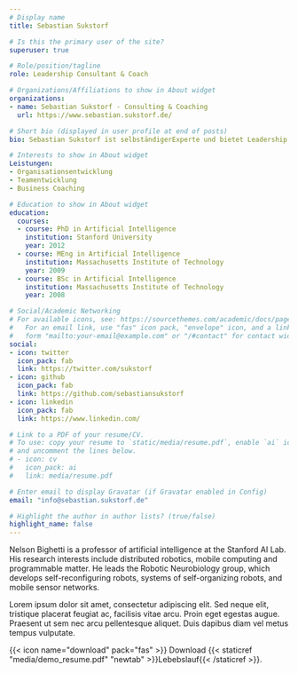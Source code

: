 ```yaml
---
# Display name
title: Sebastian Sukstorf

# Is this the primary user of the site?
superuser: true

# Role/position/tagline
role: Leadership Consultant & Coach

# Organizations/Affiliations to show in About widget
organizations:
- name: Sebastian Sukstorf - Consulting & Coaching
  url: https://www.sebastian.sukstorf.de/

# Short bio (displayed in user profile at end of posts)
bio: Sebastian Sukstorf ist selbständigerExperte und bietet Leadership Consulting für strategische Organisations- und Teamentwicklung.

# Interests to show in About widget
Leistungen:
- Organisationsentwicklung
- Teamentwicklung
- Business Coaching

# Education to show in About widget
education:
  courses:
  - course: PhD in Artificial Intelligence
    institution: Stanford University
    year: 2012
  - course: MEng in Artificial Intelligence
    institution: Massachusetts Institute of Technology
    year: 2009
  - course: BSc in Artificial Intelligence
    institution: Massachusetts Institute of Technology
    year: 2008

# Social/Academic Networking
# For available icons, see: https://sourcethemes.com/academic/docs/page-builder/#icons
#   For an email link, use "fas" icon pack, "envelope" icon, and a link in the
#   form "mailto:your-email@example.com" or "/#contact" for contact widget.
social:
- icon: twitter
  icon_pack: fab
  link: https://twitter.com/sukstorf
- icon: github
  icon_pack: fab
  link: https://github.com/sebastiansukstorf
- icon: linkedin
  icon_pack: fab
  link: https://www.linkedin.com/

# Link to a PDF of your resume/CV.
# To use: copy your resume to `static/media/resume.pdf`, enable `ai` icons in `params.toml`, 
# and uncomment the lines below.
# - icon: cv
#   icon_pack: ai
#   link: media/resume.pdf

# Enter email to display Gravatar (if Gravatar enabled in Config)
email: "info@sebastian.sukstorf.de"

# Highlight the author in author lists? (true/false)
highlight_name: false
---
```


Nelson Bighetti is a professor of artificial intelligence at the Stanford AI Lab. His research interests include distributed robotics, mobile computing and programmable matter. He leads the Robotic Neurobiology group, which develops self-reconfiguring robots, systems of self-organizing robots, and mobile sensor networks.

Lorem ipsum dolor sit amet, consectetur adipiscing elit. Sed neque elit, tristique placerat feugiat ac, facilisis vitae arcu. Proin eget egestas augue. Praesent ut sem nec arcu pellentesque aliquet. Duis dapibus diam vel metus tempus vulputate.

{{< icon name="download" pack="fas" >}} Download {{< staticref "media/demo_resume.pdf" "newtab" >}}Lebebslauf{{< /staticref >}}.

